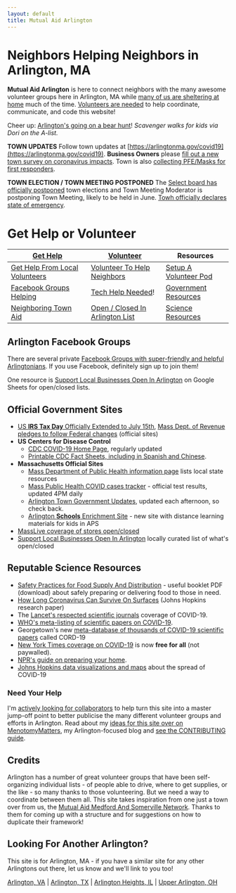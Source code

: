 ```yaml
---
layout: default
title: Mutual Aid Arlington
---
```


# Neighbors Helping Neighbors in Arlington, MA

**Mutual Aid Arlington** is here to connect neighbors with the many awesome volunteer groups here in Arlington, MA while [many of us are sheltering at home](https://www.arlingtonma.gov/departments/health-human-services/health-department/coronavirus-information) much of the time.  [Volunteers are needed](/tech#volunteer-to-help) to help coordinate, communicate, and code this website!

<i class="fa fa-grin-hearts"></i> Cheer up: <i class="fa fa-paw"></i> [Arlington's going on a bear hunt](https://tinyurl.com/u59mm5y)! <i class="fa fa-paw"></i>  _Scavenger walks for kids via Dori on the A-list._

**TOWN UPDATES** <span style="color: #ffcc00"><i class="fa fa-exclamation-triangle"></i></span> Follow town updates at [https://arlingtonma.gov/covid19](https://arlingtonma.gov/covid19). **Business Owners** please [fill out a new town survey on coronavirus impacts](https://www.arlingtonma.gov/departments/planning-community-development/economic-development/covid-19-resources).  Town is also [collecting PFE/Masks for first responders](https://www.arlingtonma.gov/departments/health-human-services/health-department/coronavirus-faqs-and-prevention-tips/help-locally).

**TOWN ELECTION / TOWN MEETING POSTPONED** <span style="color: #ffcc00"><i class="fa fa-exclamation-triangle"></i></span> The [Select board has officially postponed](https://www.arlingtonma.gov/Home/Components/News/News/10076/16?backlist=%2fhome) town elections and Town Meeting Moderator is postponing Town Meeting, likely to be held in June.  [Towh officially declares state of emergency](https://www.arlingtonma.gov/Home/Components/News/News/10076/16?backlist=%2fhome).

# Get Help or Volunteer

| [**Get Help**](/gethelp) <i class="fa fa-bullhorn"></i> | [**Volunteer**](/volunteer) <i class="fa fa-users"></i> | **Resources** <i class="fa fa-book-reader"></i> |
| --- | --- | --- | 
| [Get Help From Local Volunteers](/gethelp) | [Volunteer To Help Neighbors](/volunteer) | [Setup A Volunteer Pod](/pods) |
| [Facebook Groups Helping](#arlington-facebook-groups-) | [Tech Help Needed](/tech#volunteer-to-help)! | [Government Resources](#official-government-sites) | 
| [Neighboring Town Aid](/local) | [Open / Closed In Arlington List](https://docs.google.com/spreadsheets/d/1H8XgJ5soHNKMIpXmyrfP3BHs0nHHx2Rb9IVxCRqIl9g/edit?fbclid=IwAR3cC1Yv_uMDlcDeqt4FaIKLn2-mSLyAaVc1tKxt0ZKuPJcRu-0umLH5LJ0#gid=968014385) | [Science Resources](#reputable-science-resources-) | 

## Arlington Facebook Groups <i class="fab fa-facebook"></i>

There are several private [Facebook Groups with super-friendly and helpful Arlingtonians](https://menotomymatters.com/howto/covid-emergency/#resource-lists---where-to-get-help).  If you use Facebook, definitely sign up to join them!

One resource is [Support Local Businesses Open In Arlington](https://docs.google.com/spreadsheets/d/1H8XgJ5soHNKMIpXmyrfP3BHs0nHHx2Rb9IVxCRqIl9g/edit?fbclid=IwAR3cC1Yv_uMDlcDeqt4FaIKLn2-mSLyAaVc1tKxt0ZKuPJcRu-0umLH5LJ0#gid=968014385) on Google Sheets for open/closed lists.

## Official Government Sites <i class="fa fa-flag-usa"></i>

- [US **IRS Tax Day** Officially Extended to July 15th](https://www.irs.gov/coronavirus), [Mass Dept. of Revenue pledges to follow Federal changes](https://www.mass.gov/info-details/important-covid-19-coronavirus-response-update-from-dor) (official sites)
- **US Centers for Disease Control**
  - [CDC COVID-19 Home Page](https://www.cdc.gov/coronavirus/2019-ncov/index.html), regularly updated
  - [Printable CDC Fact Sheets, including in Spanish and Chinese](https://www.cdc.gov/coronavirus/2019-ncov/communication/factsheets.html).
- **Massachusetts Official Sites** 
  - [Mass Department of Public Health information page](https://www.mass.gov/2019coronavirus) lists local state resources
  - [Mass Public Health COVID cases tracker](https://www.mass.gov/info-details/covid-19-cases-quarantine-and-monitoring) - official test results, updated 4PM daily
  - [Arlington Town Government Updates](http://arlingtonma.gov/covid19), updated each afternoon, so check back.
  - [Arlington **Schools** Enrichment Site](https://arlingtonenrich.wixsite.com/mysite) - new site with distance learning materials for kids in APS
- [MassLive coverage of stores open/closed](https://www.masslive.com/coronavirus/2020/03/coronavirus-shutdowns-whats-open-whats-closed-in-massachusetts.html)
- [Support Local Businesses Open In Arlington](https://docs.google.com/spreadsheets/d/1H8XgJ5soHNKMIpXmyrfP3BHs0nHHx2Rb9IVxCRqIl9g/edit?fbclid=IwAR3cC1Yv_uMDlcDeqt4FaIKLn2-mSLyAaVc1tKxt0ZKuPJcRu-0umLH5LJ0#gid=968014385) locally curated list of what's open/closed

## Reputable Science Resources <i class="fa fa-microscope"></i>

- [Safety Practices for Food Supply And Distribution](/assets/docs/COVID_SupplyDistro_MASafetyPracticesZine_PRINT.pdf) - useful booklet PDF (download) about safely preparing or delivering food to those in need.
- [How Long Coronavirus Can Survive On Surfaces](https://hub.jhu.edu/2020/03/20/sars-cov-2-survive-on-surfaces/) (Johns Hopkins research paper)
- The [Lancet's respected scientific journals](https://www.thelancet.com/coronavirus) coverage of COVID-19.
- [WHO's meta-listing of scientific papers on COVID-19](https://www.who.int/emergencies/diseases/novel-coronavirus-2019/global-research-on-novel-coronavirus-2019-ncov).
- Georgetown's new [meta-database of thousands of COVID-19 scientific papers](https://cset.georgetown.edu/covid-19-open-research-dataset-cord-19/) called CORD-19
- [New York Times coverage on COVID-19](https://www.nytimes.com/news-event/coronavirus) is now **free for all** (not paywalled).
- [NPR's guide on preparing your home](https://www.npr.org/sections/goatsandsoda/2020/02/26/809650625/a-guide-how-to-prepare-your-home-for-coronavirus).
- [Johns Hopkins data visualizations and maps](https://systems.jhu.edu/research/public-health/ncov/) about the spread of COVID-19 

### Need Your Help <i class="fa fa-exclamation"></i>

I'm [actively looking for collaborators](/tech#volunteer-to-help) to help turn this site into a master jump-off point to better publicise the many different volunteer groups and efforts in Arlington.  Read about my [ideas for this site over on MenotomyMatters](https://menotomymatters.com/howto/covid-organize/), my Arlington-focused blog and [see the CONTRIBUTING guide](https://github.com/ShaneCurcuru/mutualaidarlington.org/blob/master/CONTRIBUTING.md).

## Credits

Arlington has a number of great volunteer groups that have been self-organizing individual lists - of people able to drive, where to get supplies, or the like - so many thanks to those volunteering.  But we need a way to coordinate between them all.  This site takes inspiration from one just a town over from us, the [Mutual Aid Medford And Somerville Network](https://mutualaidmamas.com/).  Thanks to them for coming up with a structure and for suggestions on how to duplicate their framework!

## Looking For Another Arlington?

This site is for Arlington, MA - if you have a similar site for any other Arlingtons out there, let us know and we'll link to you too!

[Arlington, VA](https://health.arlingtonva.us/covid-19-coronavirus-updates/) | [Arlington, TX](https://www.arlingtontx.gov/coronavirus) | [Arlington Heights, IL](https://www.vah.com/our_community/WhatsNew/coronavirus) | [Upper Arlington, OH](https://upperarlingtonoh.gov/coronavirus-awareness-preparedness/)
